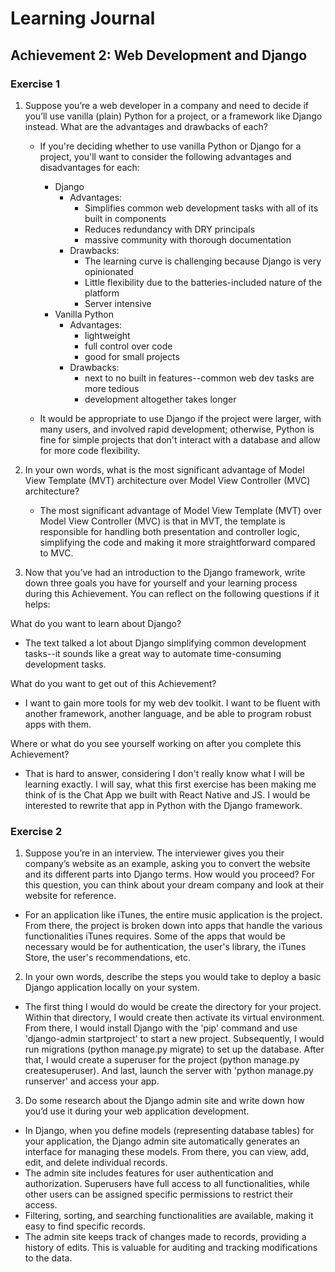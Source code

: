 # Learning Journal

## Achievement 2: Web Development and Django

### Exercise 1


1. Suppose you’re a web developer in a company and need to decide if you’ll use vanilla (plain)
Python for a project, or a framework like Django instead. What are the advantages and drawbacks
of each?

   - If you're deciding whether to use vanilla Python or Django for a project, you'll want to consider the following advantages and disadvantages for each:
     - Django
       - Advantages:
         - Simplifies common web development tasks with all of its built in components
         - Reduces redundancy with DRY principals
         - massive community with thorough documentation
       - Drawbacks:
         - The learning curve is challenging because Django is very opinionated
         - Little flexibility due to the batteries-included nature of the platform
         - Server intensive
     - Vanilla Python
       - Advantages:
         - lightweight
         - full control over code
         - good for small projects
       - Drawbacks:
         - next to no built in features--common web dev tasks are more tedious
         - development altogether takes longer

    - It would be appropriate to use Django if the project were larger, with many users, and involved rapid development; otherwise, Python is fine for simple projects that don't interact with a database and allow for more code flexibility.

2. In your own words, what is the most significant advantage of Model View Template (MVT)
architecture over Model View Controller (MVC) architecture?

   - The most significant advantage of Model View Template (MVT) over Model View Controller (MVC) is that in MVT, the template is responsible for handling both presentation and controller logic, simplifying the code and making it more straightforward compared to MVC.

3. Now that you’ve had an introduction to the Django framework, write down three goals you
have for yourself and your learning process during this Achievement. You can reflect on the
following questions if it helps:

What do you want to learn about Django?

   - The text talked a lot about Django simplifying common development tasks--it sounds like a great way to automate time-consuming development tasks.

What do you want to get out of this Achievement?

   - I want to gain more tools for my web dev toolkit. I want to be fluent with another framework, another language, and be able to program robust apps with them.

Where or what do you see yourself working on after you complete this Achievement?

   - That is hard to answer, considering I don't really know what I will be learning exactly. I will say, what this first exercise has been making me think of is the Chat App we built with React Native and JS. I would be interested to rewrite that app in Python with the Django framework.



### Exercise 2


1. Suppose you’re in an interview. The interviewer gives you their company’s website as an example, asking you to convert the website and its different parts into Django terms. How would you proceed? For this question, you can think about your dream company and look at their website for reference.

  - For an application like iTunes, the entire music application is the project. From there, the project is broken down into apps that handle the various functionalities iTunes requires. Some of the apps that would be necessary would be for authentication, the user's library, the iTunes Store, the user's recommendations, etc.


2. In your own words, describe the steps you would take to deploy a basic Django application locally on your system.

  - The first thing I would do would be create the directory for your project. Within that directory, I would create then activate its virtual environment. From there, I would install Django with the 'pip' command and use 'django-admin startproject' to start a new project. Subsequently, I would run migrations (python manage.py migrate) to set up the database. After that, I would create a superuser for the project (python manage.py createsuperuser). And last, launch the server with 'python manage.py runserver' and access your app.  
  

3. Do some research about the Django admin site and write down how you’d use it during your
web application development.

  - In Django, when you define models (representing database tables) for your application, the Django admin site automatically generates an interface for managing these models. From there, you can view, add, edit, and delete individual records.
  - The admin site includes features for user authentication and authorization. Superusers have full access to all functionalities, while other users can be assigned specific permissions to restrict their access.
  - Filtering, sorting, and searching functionalities are available, making it easy to find specific records.
  - The admin site keeps track of changes made to records, providing a history of edits. This is valuable for auditing and tracking modifications to the data.
